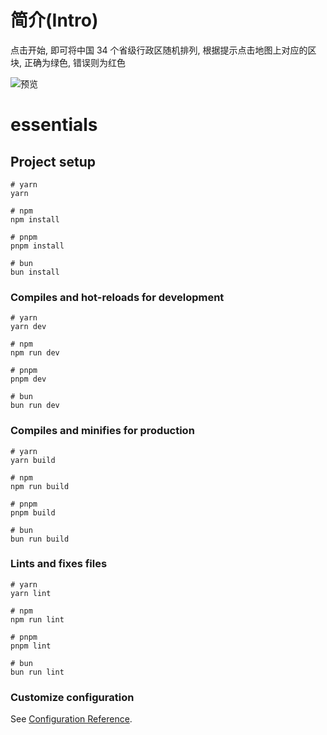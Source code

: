 # 简介(Intro)

点击开始, 即可将中国 34 个省级行政区随机排列, 根据提示点击地图上对应的区块, 正确为绿色, 错误则为红色

![预览](https://pic4.58cdn.com.cn/nowater/webim/big/n_v2d0e8ba5bd394481388acd8614c564f60.png)

# essentials

## Project setup

```
# yarn
yarn

# npm
npm install

# pnpm
pnpm install

# bun
bun install
```

### Compiles and hot-reloads for development

```
# yarn
yarn dev

# npm
npm run dev

# pnpm
pnpm dev

# bun
bun run dev
```

### Compiles and minifies for production

```
# yarn
yarn build

# npm
npm run build

# pnpm
pnpm build

# bun
bun run build
```

### Lints and fixes files

```
# yarn
yarn lint

# npm
npm run lint

# pnpm
pnpm lint

# bun
bun run lint
```

### Customize configuration

See [Configuration Reference](https://vitejs.dev/config/).
